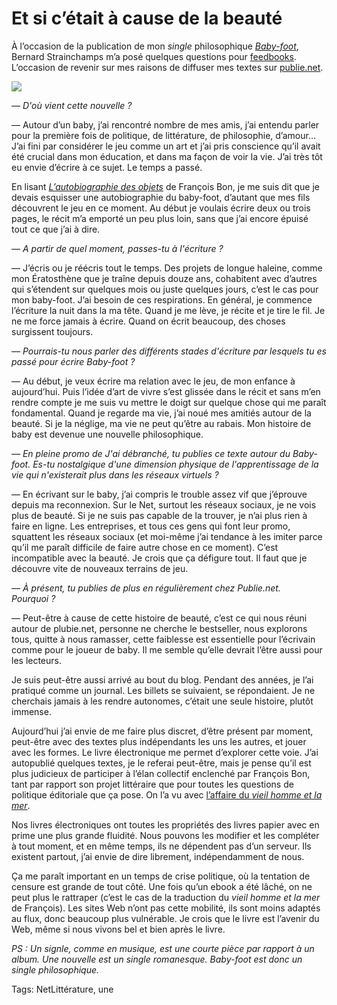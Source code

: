 # Et si c’était à cause de la beauté

À l’occasion de la publication de mon *single* philosophique [*Baby-foot*](http://blog.tcrouzet.com/baby-foot/), Bernard Strainchamps m’a posé quelques questions pour [feedbooks](http://fr.feedbooks.com/interview/56/peut-%C3%AAtre-%C3%A0-cause-de-cette-histoire-de-beaut%C3%A9). L’occasion de revenir sur mes raisons de diffuser mes textes sur [publie.net](http://www.publie.net/fr/ebook/9782814506213/baby-foot).<span id="more-23259"></span>

![](http://blog.tcrouzet.comhttps://tcrouzet.com/images_tc/2012/03/babyblio.jpg)

*— D'où vient cette nouvelle ?*

— Autour d’un baby, j’ai rencontré nombre de mes amis, j’ai entendu parler pour la première fois de politique, de littérature, de philosophie, d’amour… J’ai fini par considérer le jeu comme un art et j’ai pris conscience qu’il avait été crucial dans mon éducation, et dans ma façon de voir la vie. J’ai très tôt eu envie d’écrire à ce sujet. Le temps a passé.

En lisant [*L’autobiographie des objets*](http://www.tierslivre.net/spip/spip.php?rubrique69) de François Bon, je me suis dit que je devais esquisser une autobiographie du baby-foot, d’autant que mes fils découvrent le jeu en ce moment. Au début je voulais écrire deux ou trois pages, le récit m’a emporté un peu plus loin, sans que j’ai encore épuisé tout ce que j’ai à dire.

*— A partir de quel moment, passes-tu à l'écriture ?*

— J’écris ou je réécris tout le temps. Des projets de longue haleine, comme mon Ératosthène que je traîne depuis douze ans, cohabitent avec d’autres qui s’étendent sur quelques mois ou juste quelques jours, c’est le cas pour mon baby-foot. J’ai besoin de ces respirations. En général, je commence l’écriture la nuit dans la ma tête. Quand je me lève, je récite et je tire le fil. Je ne me force jamais à écrire. Quand on écrit beaucoup, des choses surgissent toujours.

*— Pourrais-tu nous parler des différents stades d'écriture par lesquels tu es passé pour écrire Baby-foot ?*

— Au début, je veux écrire ma relation avec le jeu, de mon enfance à aujourd’hui. Puis l’idée d’art de vivre s’est glissée dans le récit et sans m’en rendre compte je me suis vu mettre le doigt sur quelque chose qui me paraît fondamental. Quand je regarde ma vie, j’ai noué mes amitiés autour de la beauté. Si je la néglige, ma vie ne peut qu’être au rabais. Mon histoire de baby est devenue une nouvelle philosophique.

*— En pleine promo de J'ai débranché, tu publies ce texte autour du Baby-foot. Es-tu nostalgique d'une dimension physique de l'apprentissage de la vie qui n'existerait plus dans les réseaux virtuels ?*

— En écrivant sur le baby, j’ai compris le trouble assez vif que j’éprouve depuis ma reconnexion. Sur le Net, surtout les réseaux sociaux, je ne vois plus de beauté. Si je ne suis pas capable de la trouver, je n’ai plus rien à faire en ligne. Les entreprises, et tous ces gens qui font leur promo, squattent les réseaux sociaux (et moi-même j’ai tendance à les imiter parce qu’il me paraît difficile de faire autre chose en ce moment). C’est incompatible avec la beauté. Je crois que ça défigure tout. Il faut que je découvre vite de nouveaux terrains de jeu.

*— À présent, tu publies de plus en régulièrement chez Publie.net. Pourquoi ?*

— Peut-être à cause de cette histoire de beauté, c’est ce qui nous réuni autour de plubie.net, personne ne cherche le bestseller, nous explorons tous, quitte à nous ramasser, cette faiblesse est essentielle pour l’écrivain comme pour le joueur de baby. Il me semble qu’elle devrait l’être aussi pour les lecteurs.

 Je suis peut-être aussi arrivé au bout du blog. Pendant des années, je l’ai pratiqué comme un journal. Les billets se suivaient, se répondaient. Je ne cherchais jamais à les rendre autonomes, c’était une seule histoire, plutôt immense.

Aujourd’hui j’ai envie de me faire plus discret, d’être présent par moment, peut-être avec des textes plus indépendants les uns les autres, et jouer avec les formes. Le livre électronique me permet d’explorer cette voie. J’ai autopublié quelques textes, je le referai peut-être, mais je pense qu’il est plus judicieux de participer à l’élan collectif enclenché par François Bon, tant par rapport son projet littéraire que pour toutes les questions de politique éditoriale que ça pose. On l’a vu avec [l’affaire du *vieil homme et la mer*](http://www.tierslivre.net/spip/spip.php?article2788).

Nos livres électroniques ont toutes les propriétés des livres papier avec en prime une plus grande fluidité. Nous pouvons les modifier et les compléter à tout moment, et en même temps, ils ne dépendent pas d’un serveur. Ils existent partout, j’ai envie de dire librement, indépendamment de nous.

Ça me paraît important en un temps de crise politique, où la tentation de censure est grande de tout côté. Une fois qu’un ebook a été lâché, on ne peut plus le rattraper (c’est le cas de la traduction du *vieil homme et la mer* de François). Les sites Web n’ont pas cette mobilité, ils sont moins adaptés au flux, donc beaucoup plus vulnérable. Je crois que le livre est l’avenir du Web, même si nous vivons bel et bien après le livre.

*PS : Un signle, comme en musique, est une courte pièce par rapport à un album. Une nouvelle est un single romanesque. Baby-foot est donc un single philosophique.*

Tags: NetLittérature, une